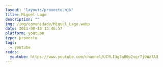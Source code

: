 ```yaml
---
layout: 'layouts/proxecto.njk'
title: Miguel Lago
description: ""
img: /img/comunidade/Miguel_Lago.webp
date: 2011-08-10 13:46:57
platform: youtube
type: proxecto
tags:
  - youtube
redes:
  youtube: https://www.youtube.com/channel/UCYLI3g3aB0p2vqr7j0Wz7AQ
---
```

